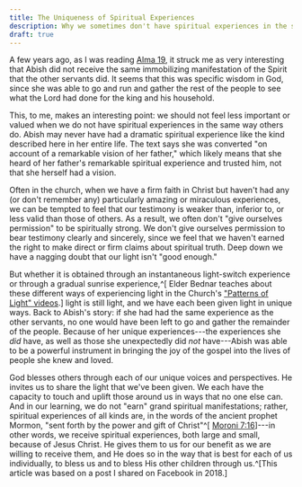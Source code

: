 ```yaml
---
title: The Uniqueness of Spiritual Experiences
description: Why we sometimes don't have spiritual experiences in the same way as others
draft: true
---
```


A few years ago, as I was reading
[Alma 19](https://www.churchofjesuschrist.org/study/scriptures/bofm/alma/19?lang=eng),
it struck me as very interesting that Abish did not receive the same
immobilizing manifestation of the Spirit that the other servants did. It seems
that this was specific wisdom in God, since she was able to go and run and
gather the rest of the people to see what the Lord had done for the king and his
household.

This, to me, makes an interesting point: we should not feel less important or
valued when we do not have spiritual experiences in the same way others do.
Abish may never have had a dramatic spiritual experience like the kind described
here in her entire life. The text says she was converted "on account of a
remarkable vision of her father," which likely means that she heard of her
father's remarkable spiritual experience and trusted him, not that she herself
had a vision.

Often in the church, when we have a firm faith in Christ but haven't had any (or
don't remember any) particularly amazing or miraculous experiences, we can be
tempted to feel that our testimony is weaker than, inferior to, or less valid
than those of others. As a result, we often don't "give ourselves permission" to
be spiritually strong. We don't give ourselves permission to bear testimony
clearly and sincerely, since we feel that we haven't earned the right to make
direct or firm claims about spiritual truth. Deep down we have a nagging doubt
that our light isn't "good enough."

But whether it is obtained through an instantaneous light-switch experience or
through a gradual sunrise experience,^[ Elder Bednar teaches about these
different ways of experiencing light in the Church's
["Patterns of Light" videos](https://www.youtube.com/playlist?list=PLrxrX4-JjqEMOU52TiD2R7is8lAjMZ_8v).]
light is still light, and we have each been given light in unique ways. Back to
Abish's story: if she had had the same experience as the other servants, no one
would have been left to go and gather the remainder of the people. Because of
her unique experiences---the experiences she _did_ have, as well as those she
unexpectedly did _not_ have---Abish was able to be a powerful instrument in
bringing the joy of the gospel into the lives of people she knew and loved.

God blesses others through each of our unique voices and perspectives. He
invites us to share the light that we've been given. We each have the capacity
to touch and uplift those around us in ways that no one else can. And in our
learning, we do not "earn" grand spiritual manifestations; rather, spiritual
experiences of all kinds are, in the words of the ancient prophet Mormon, "sent
forth by the power and gift of Christ"^[
[Moroni 7:16](https://www.churchofjesuschrist.org/study/scriptures/bofm/moro/7?lang=eng&id=p16#p16)]---in
other words, we receive spiritual experiences, both large and small, because of
Jesus Christ. He gives them to us for our benefit as we are willing to receive
them, and He does so in the way that is best for each of us individually, to
bless us and to bless His other children through
us.^[This article was based on a post I shared on Facebook in 2018.]

